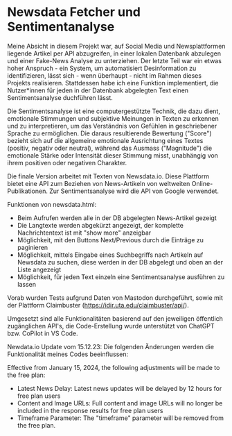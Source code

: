# Newsdata Fetcher und Sentimentanalyse
Meine Absicht in diesem Projekt war, auf Social Media und Newsplattformen liegende Artikel per API abzugreifen, in einer lokalen Datenbank abzulegen und einer Fake-News Analyse zu unterziehen. Der letzte Teil war ein etwas hoher Anspruch - ein System, um automatisiert Desinformation zu identifizieren, lässt sich  - wenn überhaupt - nicht im Rahmen dieses Projekts realisieren. Stattdessen habe ich eine Funktion implementiert, die Nutzer*innen für jeden in der Datenbank abgelegten Text einen Sentimentsanalyse duchführen lässt.

Die Sentimentsanalyse ist eine computergestützte Technik, die dazu dient, emotionale Stimmungen und subjektive Meinungen in Texten zu erkennen und zu interpretieren, um das Verständnis von Gefühlen in geschriebener Sprache zu ermöglichen. Die daraus resultierende Bewertung ("Score") bezieht sich auf die allgemeine emotionale Ausrichtung eines Textes (positiv, negativ oder neutral), während das Ausmass ("Magnitude") die emotionale Stärke oder Intensität dieser Stimmung misst, unabhängig von ihrem positiven oder negativen Charakter.

Die finale Version arbeitet mit Texten von Newsdata.io. Diese Plattform bietet eine API zum Beziehen von News-Artikeln von weltweiten Online-Publikationen. Zur Sentimentsanalyse wird die API von Google verwendet.

Funktionen von newsdata.html:
- Beim Aufrufen werden alle in der DB abgelegten News-Artikel gezeigt
- Die Langtexte werden abgekürzt angezeigt, der komplette Nachrichtentext ist mit "show more" anzeigbar 
- Möglichkeit, mit den Buttons Next/Previous durch die Einträge zu paginieren
- Möglichkeit, mittels Eingabe eines Suchbegriffs nach Artikeln auf Newsdata zu suchen, diese werden in der DB abgelegt und oben an der Liste angezeigt
- Möglichkeit, für jeden Text einzeln eine Sentimentsanalyse ausführen zu lassen

Vorab wurden Tests aufgrund Daten von Mastodon durchgeführt, sowie mit der Plattform Claimbuster (https://idir.uta.edu/claimbuster/api/).

Umgesetzt sind alle Funktionalitäten basierend auf den jeweiligen öffentlich zugänglichen API's, die Code-Erstellung wurde unterstützt von ChatGPT bzw. CoPilot in VS Code.

Newdata.io Update vom 15.12.23:
Die folgenden Änderungen werden die Funktionalität meines Codes beeinflussen:

Effective from January 15, 2024, the following adjustments will be made to the free plan:

- Latest News Delay: Latest news updates will be delayed by 12 hours for free plan users
- Content and Image URLs: Full content and image URLs will no longer be included in the response results for free plan users
- Timeframe Parameter: The "timeframe" parameter will be removed from the free plan.

  
